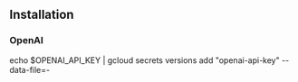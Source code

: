 ## Installation

### OpenAI
echo $OPENAI_API_KEY | gcloud secrets versions add "openai-api-key" --data-file=-
